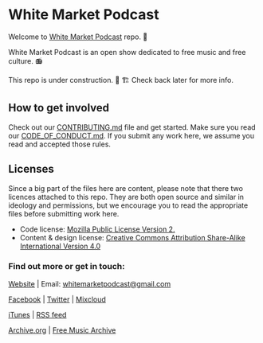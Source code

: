 # White Market Podcast

Welcome to [White Market Podcast](https://www.whitemarketpodcast.eu/) repo. 🤗

White Market Podcast is an open show dedicated to free music and free culture. 📻

This repo is under construction. 🚧 🏗️ Check back later for more info.

## How to get involved

Check out our [CONTRIBUTING.md](https://github.com/WhiteMarketPodcast/whitemarketpodcast-repo/blob/master/CONTRIBUTING.md) file and get started. Make sure you read our [CODE_OF_CONDUCT.md](https://github.com/WhiteMarketPodcast/whitemarketpodcast-repo/blob/master/CODE_OF_CONDUCT.md). If you submit any work here, we assume you read and accepted those rules. 

## Licenses

Since a big part of the files here are content, please note that there two licences attached to this repo. They are both open source and similar in ideology and permissions, but we encourage you to read the appropriate files before submitting work here.

* Code license: [Mozilla Public License Version 2.](https://github.com/WhiteMarketPodcast/whitemarketpodcast-repo/blob/master/LICENSE_CODE.md)
* Content & design license: [Creative Commons Attribution Share-Alike International Version 4.0](https://github.com/WhiteMarketPodcast/whitemarketpodcast-repo/blob/master/LICENSE_CONTENT.md)


### Find out more or get in touch:

[Website](https://www.whitemarketpodcast.eu/) | Email: whitemarketpodcast@gmail.com

[Facebook](https://www.facebook.com/whitemarketpodcast) | [Twitter](https://twitter.com/WhiteMarketCast) | [Mixcloud](https://www.mixcloud.com/whitemarketpodcast/)

[iTunes](https://itunes.apple.com/gb/podcast/white-market-podcast/id1033024096) | [RSS feed](http://www.whitemarketpodcast.co.uk/feed/podcast/)

[Archive.org](https://archive.org/details/@white_market_podcast) | [Free Music Archive](https://freemusicarchive.org/curator/programamarcabranca)
